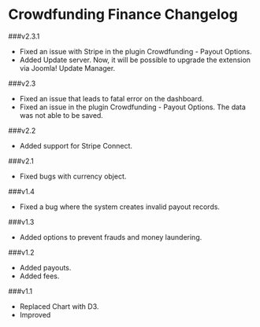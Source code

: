 Crowdfunding Finance Changelog
===============================

###v2.3.1
* Fixed an issue with Stripe in the plugin Crowdfunding - Payout Options.
* Added Update server. Now, it will be possible to upgrade the extension via Joomla! Update Manager.

###v2.3
* Fixed an issue that leads to fatal error on the dashboard.
* Fixed an issue in the plugin Crowdfunding - Payout Options. The data was not able to be saved.

###v2.2
* Added support for Stripe Connect.

###v2.1
* Fixed bugs with currency object.

###v1.4
* Fixed a bug where the system creates invalid payout records.

###v1.3
* Added options to prevent frauds and money laundering.

###v1.2
* Added payouts.
* Added fees.

###v1.1
* Replaced Chart with D3.
* Improved
